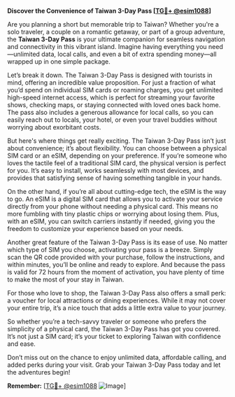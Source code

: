 **Discover the Convenience of Taiwan 3-Day Pass [[TG💪+ @esim1088](https://t.me/s/esim1088)]**

Are you planning a short but memorable trip to Taiwan? Whether you're a solo traveler, a couple on a romantic getaway, or part of a group adventure, the **Taiwan 3-Day Pass** is your ultimate companion for seamless navigation and connectivity in this vibrant island. Imagine having everything you need—unlimited data, local calls, and even a bit of extra spending money—all wrapped up in one simple package.

Let’s break it down. The Taiwan 3-Day Pass is designed with tourists in mind, offering an incredible value proposition. For just a fraction of what you’d spend on individual SIM cards or roaming charges, you get unlimited high-speed internet access, which is perfect for streaming your favorite shows, checking maps, or staying connected with loved ones back home. The pass also includes a generous allowance for local calls, so you can easily reach out to locals, your hotel, or even your travel buddies without worrying about exorbitant costs.

But here's where things get really exciting. The Taiwan 3-Day Pass isn’t just about convenience; it’s about flexibility. You can choose between a physical SIM card or an eSIM, depending on your preference. If you’re someone who loves the tactile feel of a traditional SIM card, the physical version is perfect for you. It’s easy to install, works seamlessly with most devices, and provides that satisfying sense of having something tangible in your hands.

On the other hand, if you’re all about cutting-edge tech, the eSIM is the way to go. An eSIM is a digital SIM card that allows you to activate your service directly from your phone without needing a physical card. This means no more fumbling with tiny plastic chips or worrying about losing them. Plus, with an eSIM, you can switch carriers instantly if needed, giving you the freedom to customize your experience based on your needs.

Another great feature of the Taiwan 3-Day Pass is its ease of use. No matter which type of SIM you choose, activating your pass is a breeze. Simply scan the QR code provided with your purchase, follow the instructions, and within minutes, you’ll be online and ready to explore. And because the pass is valid for 72 hours from the moment of activation, you have plenty of time to make the most of your stay in Taiwan.

For those who love to shop, the Taiwan 3-Day Pass also offers a small perk: a voucher for local attractions or dining experiences. While it may not cover your entire trip, it’s a nice touch that adds a little extra value to your journey.

So whether you’re a tech-savvy traveler or someone who prefers the simplicity of a physical card, the Taiwan 3-Day Pass has got you covered. It’s not just a SIM card; it’s your ticket to exploring Taiwan with confidence and ease. 

Don’t miss out on the chance to enjoy unlimited data, affordable calling, and added perks during your visit. Grab your Taiwan 3-Day Pass today and let the adventures begin! 

**Remember:** [[TG💪+ @esim1088](https://t.me/s/esim1088) ![Image](https://i.postimg.cc/Y0z9fWf4/image.png)]